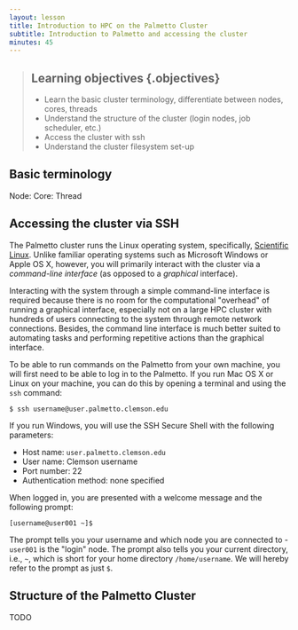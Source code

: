 ```yaml
---
layout: lesson
title: Introduction to HPC on the Palmetto Cluster
subtitle: Introduction to Palmetto and accessing the cluster
minutes: 45
---
```


> ## Learning objectives {.objectives}
> * Learn the basic cluster terminology,
    differentiate between nodes, cores, threads
> * Understand the structure of the cluster
    (login nodes, job scheduler, etc.)
> * Access the cluster with ssh
> * Understand the cluster filesystem set-up

## Basic terminology

Node:
Core:
Thread


## Accessing the cluster via SSH

The Palmetto cluster runs the Linux operating system,
specifically, [Scientific Linux](https://www.scientificlinux.org/).
Unlike familiar operating systems such as
Microsoft Windows or Apple OS X, however,
you will primarily interact with the cluster via
a *command-line interface*
(as opposed to a *graphical* interface).

Interacting with the system through a simple command-line interface
is required because there is no room for the
computational "overhead" of running a graphical interface,
especially not on a large HPC cluster with
hundreds of users connecting to the system through
remote network connections.
Besides, the command line interface is much better suited
to automating tasks and performing repetitive actions
than the graphical interface.

To be able to run commands on the Palmetto from your own machine,
you will first need to be able to log in to the Palmetto.
If you run Mac OS X or Linux on your machine,
you can do this by opening a terminal
and using the `ssh` command:

~~~{.bash}
$ ssh username@user.palmetto.clemson.edu
~~~

If you run Windows,
you will use the SSH Secure Shell with the following parameters:

* Host name: `user.palmetto.clemson.edu`  
* User name: Clemson username   
* Port number: 22  
* Authentication method: none specified

When logged in,
you are presented with a welcome message
and the following prompt:

~~~{.bash}
[username@user001 ~]$ 
~~~

The prompt tells you your username and which node
you are connected to -
`user001` is the "login" node.
The prompt also tells you your current directory,
i.e., `~`, which is short for your home directory `/home/username`.
We will hereby refer to the prompt as just `$`.

## Structure of the Palmetto Cluster

TODO
